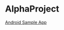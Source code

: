# AlphaProject

[Android Sample App](https://play.google.com/store/apps/details?id=com.alphaproject)
